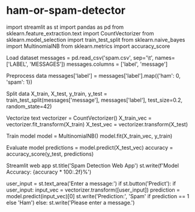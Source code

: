 # ham-or-spam-detector

import streamlit as st import pandas as pd from sklearn.feature_extraction.text import CountVectorizer from sklearn.model_selection import train_test_split from sklearn.naive_bayes import MultinomialNB from sklearn.metrics import accuracy_score

Load dataset
messages = pd.read_csv('spam.csv', sep='\t', names=['LABEL', 'MESSAGES']) messages.columns = ['label', 'message']

Preprocess data
messages['label'] = messages['label'].map({'ham': 0, 'spam': 1})

Split data
X_train, X_test, y_train, y_test = train_test_split(messages['message'], messages['label'], test_size=0.2, random_state=42)

Vectorize text
vectorizer = CountVectorizer() X_train_vec = vectorizer.fit_transform(X_train) X_test_vec = vectorizer.transform(X_test)

Train model
model = MultinomialNB() model.fit(X_train_vec, y_train)

Evaluate model
predictions = model.predict(X_test_vec) accuracy = accuracy_score(y_test, predictions)

Streamlit web app
st.title('Spam Detection Web App') st.write(f'Model Accuracy: {accuracy * 100:.2f}%')

user_input = st.text_area('Enter a message:') if st.button('Predict'): if user_input: input_vec = vectorizer.transform([user_input]) prediction = model.predict(input_vec)[0] st.write('Prediction:', 'Spam' if prediction == 1 else 'Ham') else: st.write('Please enter a message.')
